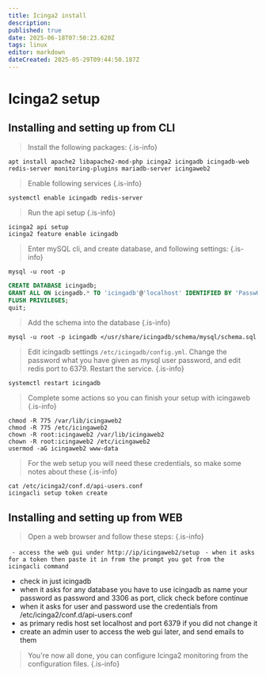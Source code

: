 ```yaml
---
title: Icinga2 install
description: 
published: true
date: 2025-06-18T07:50:23.620Z
tags: linux
editor: markdown
dateCreated: 2025-05-29T09:44:50.187Z
---
```


# Icinga2 setup

## Installing and setting up from CLI
> Install the following packages:
{.is-info}

```
apt install apache2 libapache2-mod-php icinga2 icingadb icingadb-web redis-server monitoring-plugins mariadb-server icingaweb2
```

> Enable following services
{.is-info}
```
systemctl enable icingadb redis-server
```

> Run the api setup
{.is-info}

```
icinga2 api setup
icinga2 feature enable icingadb
```

> Enter mySQL cli, and create database, and following settings:
{.is-info}

```
mysql -u root -p
```

```sql
CREATE DATABASE icingadb;
GRANT ALL ON icingadb.* TO 'icingadb'@'localhost' IDENTIFIED BY 'Passw0rd';
FLUSH PRIVILEGES;
quit;
```

> Add the schema into the database
{.is-info}

```
mysql -u root -p icingadb </usr/share/icingadb/schema/mysql/schema.sql
```

> Edit icingadb settings `/etc/icingadb/config.yml`. Change the password what you have given as mysql user password, and edit redis port to 6379. Restart the service.
{.is-info}

```
systemctl restart icingadb
```

> Complete some actions so you can finish your setup with icingaweb
{.is-info}

```
chmod -R 775 /var/lib/icingaweb2
chmod -R 775 /etc/icingaweb2
chown -R root:icingaweb2 /var/lib/icingaweb2
chown -R root:icingaweb2 /etc/icingaweb2
usermod -aG icingaweb2 www-data
```

> For the web setup you will need these credentials, so make some notes about these
{.is-info}

```
cat /etc/icinga2/conf.d/api-users.conf
icingacli setup token create
```

## Installing and setting up from WEB

> Open a web browser and follow these steps:
{.is-info}

` - access the web gui under http://ip/icingaweb2/setup`
` - when it asks for a token then paste it in from the prompt you got from the icingacli command`
 - check in just icingadb
 - when it asks for any database you have to use icingadb as name your password as password and 3306 as port, click check before continue
 - when it asks for user and password use the credentials from /etc/icinga2/conf.d/api-users.conf
 - as primary redis host set localhost and port 6379 if you did not change it
 - create an admin user to access the web gui later, and send emails to them

> You're now all done, you can configure Icinga2 monitoring from the configuration files.
{.is-info}
